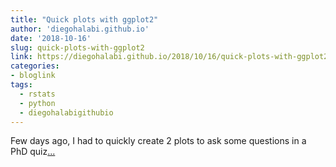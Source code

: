```yaml
---
title: "Quick plots with ggplot2"
author: 'diegohalabi.github.io'
date: '2018-10-16'
slug: quick-plots-with-ggplot2
link: https://diegohalabi.github.io/2018/10/16/quick-plots-with-ggplot2/
categories:
- bloglink
tags:
  - rstats
  - python
  - diegohalabigithubio
---
```


Few days ago, I had to quickly create 2 plots to ask some questions in a PhD quiz[... <i class="fas fa-external-link-alt"></i>](https://diegohalabi.github.io/2018/10/16/quick-plots-with-ggplot2/)

